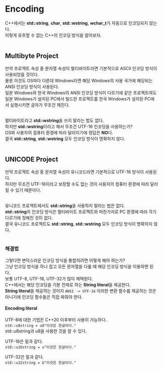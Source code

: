 # Encoding  

C++에서는 **std::string**, **char**, **std::wstring**, **wchar_t**가 자동으로 인코딩되지 않는다.  
이렇게 유추할 수 없는 C++의 인코딩 방식을 알아보자.  
&nbsp;  

## Multibyte Project  

만약 프로젝트 속성 중 문자열 속성이 멀티바이트라면 기본적으로 ASCII 인코딩 방식이 사용되었을 것이다.  
물론 이것도 OS마다 다른데 Windows라면 해당 Windows의 사용 국가에 해당되는 ANSI 인코딩 방식이 사용된다.  
일본 Windows와 한국 Windows의 ANSI 인코딩 방식이 다르기에 같은 프로젝트여도 일본 Windows가 설치된 PC에서 빌드한 프로젝트를 한국 Windows가 설치된 PC에서 실행시키면 글자가 무조건 깨진다.  
&nbsp;  

멀티바이트라고 **std::wstring**을 쓰지 말라는 법도 없다.  
하지만 **std::wstring**이라고 해서 무조건 UTF-16 인코딩을 사용하는가?  
OS와 사용자의 컴퓨터 환경에 따라 달라지기에 정답은 **NO**다.  
결국 **std::string**, **std::wstring** 모두 인코딩 방식이 명확하지 않다.   
&nbsp;  

## UNICODE Project  

만약 프로젝트 속성 중 문자열 속성이 유니코드라면 기본적으로 UTF-16 방식이 사용된다.  
하지만 무조건 UTF-16이라고 보장할 수도 없는 것이 사용자의 컴퓨터 환경에 따라 달라질 수 있기 때문이다.  
&nbsp;  

유니코드 프로젝트에서도 **std::string**을 사용하지 말라는 법은 없다.  
**std::string**의 인코딩 방식은 멀티바이트 프로젝트와 마찬가지로 PC 환경에 따라 각기 다르기에 정해진 것이 없다.  
결국 유니코드 프로젝트도 **std::string**, **std::wstring** 모두 인코딩 방식이 명확하지 않다.   
&nbsp;  

### 해결법  

그렇다면 변덕스러운 인코딩 방식을 통합하려면 어떻게 해야 하는가?  
그냥 인코딩 방식을 하나 잡고 모든 문자열을 다룰 때 해당 인코딩 방식을 이용하면 된다.  
보통 UTF-8, UTF-16, UTF-32가 많이 채택된다.  
C++에서는 해당 인코딩을 기본 전제로 하는 **String literal**을 제공한다.    
**String literal**을 제공하는 것이지 ```ANSI -> UTF-16``` 이러한 변환 함수를 제공하는 것은 아니기에 인코딩 함수들은 직접 짜줘야 한다.  

#### Encoding literal  

UTF-8에 대한 기법은 C++20 이후부터 사용이 가능하다.  
```std::u8string = u8"이것은 한글이다."```  
std::u8string과 u8을 사용한 것을 알 수 있다.  

UTF-16은 밑과 같다.  
```std::u16string = u"이것은 한글이다."```  

UTF-32은 밑과 같다.  
```std::u32string = U"이것은 한글이다."```  
&nbsp;  
